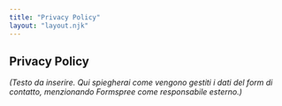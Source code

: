 ```yaml
---
title: "Privacy Policy"
layout: "layout.njk"
---
```

## Privacy Policy

*(Testo da inserire. Qui spiegherai come vengono gestiti i dati del form di contatto, menzionando Formspree come responsabile esterno.)*